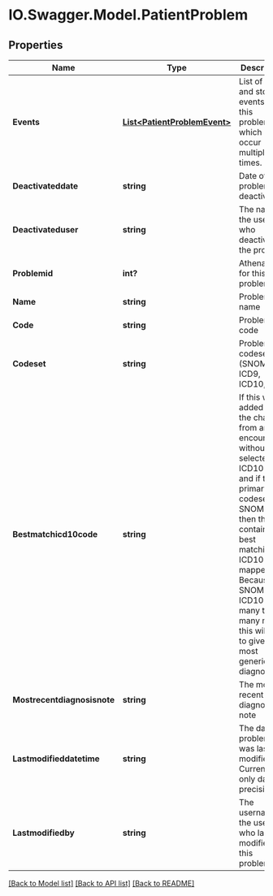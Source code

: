 # IO.Swagger.Model.PatientProblem
## Properties

Name | Type | Description | Notes
------------ | ------------- | ------------- | -------------
**Events** | [**List&lt;PatientProblemEvent&gt;**](PatientProblemEvent.md) | List of start and stop events for this problem, which can occur multiple times. | 
**Deactivateddate** | **string** | Date of problem deactivation. | [optional] 
**Deactivateduser** | **string** | The name of the user who deactivated the problem. | [optional] 
**Problemid** | **int?** | Athena ID for this problem | [optional] 
**Name** | **string** | Problem name | [optional] 
**Code** | **string** | Problem code | [optional] 
**Codeset** | **string** | Problem codeset (SNOMED, ICD9, ICD10, etc) | [optional] 
**Bestmatchicd10code** | **string** | If this was added from the chart or from an encounter without a selected ICD10 code, and if the primary codeset is SNOMED,  then this contains the best matching ICD10 code mapped. Because SNOMED to ICD10 is a many to many map, this will tend to give  the most generic diagnosis.  | [optional] 
**Mostrecentdiagnosisnote** | **string** | The most recent diagnosis note | [optional] 
**Lastmodifieddatetime** | **string** | The date the problem was last modified. Currently only date precision. | [optional] 
**Lastmodifiedby** | **string** | The username of the user who last modified this problem. | [optional] 

[[Back to Model list]](../README.md#documentation-for-models) [[Back to API list]](../README.md#documentation-for-api-endpoints) [[Back to README]](../README.md)

